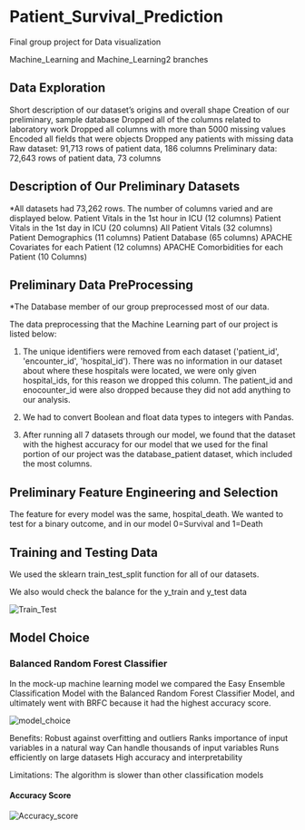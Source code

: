 # Patient_Survival_Prediction
Final group project for Data visualization 

Machine_Learning and Machine_Learning2 branches

## Data Exploration
Short description of our dataset’s origins and overall shape
Creation of our preliminary, sample database
Dropped all of the columns related to laboratory work
Dropped all columns with more than 5000 missing values
Encoded all fields that were objects
Dropped any patients with missing data
Raw dataset: 91,713 rows of patient data, 186 columns
Preliminary data: 72,643 rows of patient data, 73 columns

## Description of Our Preliminary Datasets

*All datasets had 73,262 rows. The number of columns varied and are displayed below.
Patient Vitals in the 1st hour in ICU (12 columns)
Patient Vitals in the 1st day in ICU (20 columns)
All Patient Vitals (32 columns)
Patient Demographics (11 columns)
Patient Database (65 columns)
APACHE Covariates for each Patient (12 columns)
APACHE Comorbidities for each Patient (10 Columns)

## Preliminary Data PreProcessing

*The Database member of our group preprocessed most of our data.

The data preprocessing that the Machine Learning part of our project is listed below:

1. The unique identifiers were removed from each dataset ('patient_id', 'encounter_id', 'hospital_id'). There was no information in our dataset about where these hospitals were located, we were only given hospital_ids, for this reason we dropped this column. The patient_id and enocounter_id were also dropped because they did not add anything to our analysis.

2. We had to convert Boolean and float data types to integers with Pandas.

3. After running all 7 datasets through our model, we found that the dataset with the highest accuracy for our model that we used for the final portion of our project was the database_patient dataset, which included the most columns. 

## Preliminary Feature Engineering and Selection

The feature for every model was the same, hospital_death.
We wanted to test for a binary outcome, and in our model 0=Survival and 1=Death

## Training and Testing Data

We used the sklearn train_test_split function for all of our datasets.

We also would check the balance for the y_train and y_test data

![Train_Test](https://user-images.githubusercontent.com/101427781/200131042-33d1033a-efba-4809-8bc4-014434e9b808.png)

## Model Choice

### Balanced Random Forest Classifier

In the mock-up machine learning model we compared the Easy Ensemble Classification Model with the Balanced Random Forest Classifier Model, and ultimately went with BRFC because it had the highest accuracy score.

![model_choice](https://user-images.githubusercontent.com/101427781/200131248-c070e030-a22c-437b-be1d-824b07787525.png)

Benefits:
Robust against overfitting and outliers
Ranks importance of input variables in a natural way
Can handle thousands of input variables 
Runs efficiently on large datasets
High accuracy and interpretability

Limitations:
The algorithm is slower than other classification models

#### Accuracy Score

![Accuracy_score](https://user-images.githubusercontent.com/101427781/200131312-0ee10665-7c07-4a07-9345-e7f0f7ffd41c.png)

